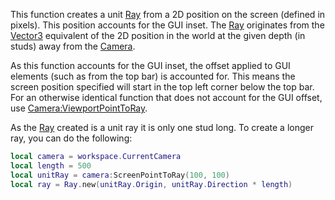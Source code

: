This function creates a unit [Ray](https://developer.roblox.com/en-us/api-reference/datatype/Ray) from a 2D position on the screen (defined in pixels). This position accounts for the GUI inset. The [Ray](https://developer.roblox.com/en-us/api-reference/datatype/Ray) originates from the [Vector3](https://developer.roblox.com/en-us/api-reference/datatype/Vector3) equivalent of the 2D position in the world at the given depth (in studs) away from the [Camera](https://developer.roblox.com/en-us/api-reference/class/Camera).

As this function accounts for the GUI inset, the offset applied to GUI elements (such as from the top bar) is accounted for. This means the screen position specified will start in the top left corner below the top bar. For an otherwise identical function that does not account for the GUI offset, use [Camera:ViewportPointToRay](https://developer.roblox.com/en-us/api-reference/function/Camera/ViewportPointToRay).

As the [Ray](https://developer.roblox.com/en-us/api-reference/datatype/Ray) created is a unit ray it is only one stud long. To create a longer ray, you can do the following:

```lua
local camera = workspace.CurrentCamera
local length = 500
local unitRay = camera:ScreenPointToRay(100, 100)
local ray = Ray.new(unitRay.Origin, unitRay.Direction * length)
```